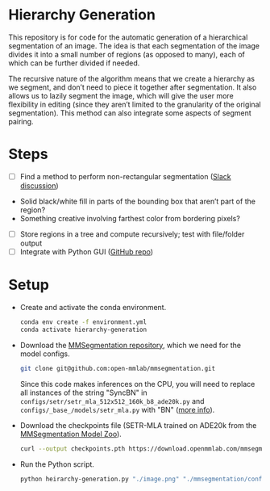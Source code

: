 # Hierarchy Generation

This repository is for code for the automatic generation of a hierarchical segmentation of an image. The idea is that each segmentation of the image divides it into a small number of regions (as opposed to many), each of which can be further divided if needed.

The recursive nature of the algorithm means that we create a hierarchy as we segment, and don’t need to piece it together after segmentation. It also allows us to lazily segment the image, which will give the user more flexibility in editing (since they aren’t limited to the granularity of the original segmentation). This method can also integrate some aspects of segment pairing.

# Steps

- [ ] Find a method to perform non-rectangular segmentation ([Slack discussion](https://adoberesearch.slack.com/archives/C02FSA4Q746/p1641707240001600))
- Solid black/white fill in parts of the bounding box that aren’t part of the region?
- Something creative involving farthest color from bordering pixels?
- [ ] Store regions in a tree and compute recursively; test with file/folder output
- [ ] Integrate with Python GUI ([GitHub repo](https://github.com/tedchao/Sparse-editing))

# Setup

- Create and activate the conda environment.

  ```bash
  conda env create -f environment.yml
  conda activate hierarchy-generation
  ```

- Download the [MMSegmentation repository](https://github.com/open-mmlab/mmsegmentation), which we need for the model configs.

  ```bash
  git clone git@github.com:open-mmlab/mmsegmentation.git
  ```

  Since this code makes inferences on the CPU, you will need to replace all instances of the string "SyncBN" in `configs/setr/setr_mla_512x512_160k_b8_ade20k.py` and `configs/_base_/models/setr_mla.py` with "BN" ([more info](https://github.com/open-mmlab/mmsegmentation/issues/292)).

- Download the checkpoints file (SETR-MLA trained on ADE20k from the [MMSegmentation Model Zoo](https://github.com/open-mmlab/mmsegmentation/blob/master/configs/setr/README.md)).

  ```bash
  curl --output checkpoints.pth https://download.openmmlab.com/mmsegmentation/v0.5/setr/setr_mla_512x512_160k_b8_ade20k/setr_mla_512x512_160k_b8_ade20k_20210619_191118-c6d21df0.pth
  ```

- Run the Python script.
  ```bash
  python heirarchy-generation.py "./image.png" "./mmsegmentation/configs/setr/setr_mla_512x512_160k_b8_ade20k.py" "./checkpoints.pth"
  ```
